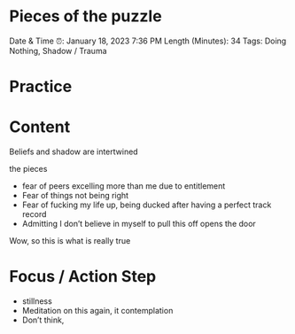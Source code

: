# Pieces of the puzzle

Date & Time ⏰: January 18, 2023 7:36 PM
Length (Minutes): 34
Tags: Doing Nothing, Shadow / Trauma

# Practice

# Content

Beliefs and shadow are intertwined 

the pieces

- fear of peers excelling more than me due to entitlement
- Fear of things not being right
- Fear of fucking my life up, being ducked after having a perfect track record
- Admitting I don’t believe in myself to pull this off opens the door

Wow, so this is what is really true 

# Focus / Action Step

- stillness
- Meditation on this again, it contemplation
- Don’t think,